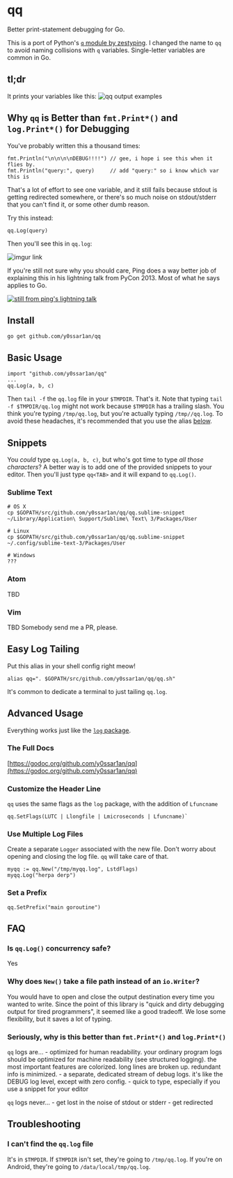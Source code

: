 # qq

Better print-statement debugging for Go.

This is a port of Python's [`q` module by zestyping](https://github.com/zestyping/q).
I changed the name to `qq` to avoid naming collisions with `q` variables.
Single-letter variables are common in Go.

## tl;dr

It prints your variables like this:
![qq output examples](http://i.imgur.com/4M125tL.png)

## Why `qq` is Better than `fmt.Print*()` and `log.Print*()` for Debugging

You've probably written this a thousand times:

```golang
fmt.Println("\n\n\n\nDEBUG!!!!") // gee, i hope i see this when it flies by.
fmt.Println("query:", query)     // add "query:" so i know which var this is
```

That's a lot of effort to see one variable, and it still fails because stdout
is getting redirected somewhere, or there's so much noise on stdout/stderr that
you can't find it, or some other dumb reason.

Try this instead:

```golang
qq.Log(query)
```

Then you'll see this in `qq.log`:

![imgur link](http://i.imgur.com/hUgIKyA.png)

If you're still not sure why you should care, Ping does a way better job of
explaining this in his lightning talk from PyCon 2013. Most of what he says
applies to Go.

[![still from ping's lightning talk](http://i.imgur.com/5nFiac6.jpg)](https://youtu.be/OL3De8BAhME?t=25m14s)

## Install

```
go get github.com/y0ssar1an/qq
```

## Basic Usage

```golang
import "github.com/y0ssar1an/qq"
...
qq.Log(a, b, c)
```

Then `tail -f` the `qq.log` file in your `$TMPDIR`. That's it. Note that typing
`tail -f $TMPDIR/qq.log` might not work because `$TMPDIR` has a trailing slash.
You think you're typing `/tmp/qq.log`, but you're actually typing
`/tmp//qq.log`. To avoid these headaches, it's recommended that you use the
alias [below](https://github.com/y0ssar1an/qq/blob/master/README.md#easy-log-tailing).

## Snippets

You _could_ type `qq.Log(a, b, c)`, but who's got time to type _all those
characters_? A better way is to add one of the provided snippets to your editor.
Then you'll just type `qq<TAB>` and it will expand to `qq.Log()`.

### Sublime Text
```
# OS X
cp $GOPATH/src/github.com/y0ssar1an/qq/qq.sublime-snippet ~/Library/Application\ Support/Sublime\ Text\ 3/Packages/User

# Linux
cp $GOPATH/src/github.com/y0ssar1an/qq/qq.sublime-snippet ~/.config/sublime-text-3/Packages/User

# Windows
???

```

### Atom
TBD

### Vim
TBD Somebody send me a PR, please.


## Easy Log Tailing

Put this alias in your shell config right meow!
```
alias qq=". $GOPATH/src/github.com/y0ssar1an/qq/qq.sh"
```

It's common to dedicate a terminal to just tailing `qq.log`.

## Advanced Usage

Everything works just like the [`log` package](https://golang.org/pkg/log/).

### The Full Docs

[https://godoc.org/github.com/y0ssar1an/qq](https://godoc.org/github.com/y0ssar1an/qq)

### Customize the Header Line

`qq` uses the same flags as the `log` package, with the addition of `Lfuncname`

```golang
qq.SetFlags(LUTC | Llongfile | Lmicroseconds | Lfuncname)`
```

### Use Multiple Log Files

Create a separate `Logger` associated with the new file. Don't worry about
opening and closing the log file. `qq` will take care of that.

```golang
myqq := qq.New("/tmp/myqq.log", LstdFlags)
myqq.Log("herpa derp")
```

### Set a Prefix
```golang
qq.SetPrefix("main goroutine")
```

## FAQ

### Is `qq.Log()` concurrency safe?
Yes

### Why does `New()` take a file path instead of an `io.Writer`?
You would have to open and close the output destination every time you wanted
to write. Since the point of this library is "quick and dirty debugging output
for tired programmers", it seemed like a good tradeoff. We lose some
flexibility, but it saves a lot of typing.

### Seriously, why is this better than `fmt.Print*()` and `log.Print*()`

`qq` logs are...
	- optimized for human readability. your ordinary program logs should be
	optimized for machine readability (see structured logging). the most
	important features are colorized. long lines are broken up. redundant info
	is minimized.
	- a separate, dedicated stream of debug logs. it's like the DEBUG log level,
	except with zero config.
	- quick to type, especially if you use a snippet for your editor

`qq` logs never...
	- get lost in the noise of stdout or stderr
	- get redirected

## Troubleshooting

### I can't find the `qq.log` file

It's in `$TMPDIR`. If `$TMPDIR` isn't set, they're going to `/tmp/qq.log`. If
you're on Android, they're going to `/data/local/tmp/qq.log`.
